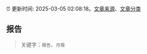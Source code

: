 :alarm_clock: 更新时间: 2025-03-05 02:08:18。[文章来源](/README.md)、[文章分类](/TAGS.md)

## 报告


> 关键字：`报告`、`月报`



